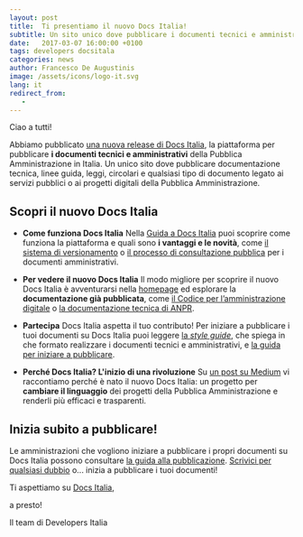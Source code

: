 ```yaml
---
layout: post
title:  Ti presentiamo il nuovo Docs Italia!
subtitle: Un sito unico dove pubblicare i documenti tecnici e amministrativi della Pubblica Amministrazione
date:   2017-03-07 16:00:00 +0100
tags: developers docsitala
categories: news
author: Francesco De Augustinis
image: /assets/icons/logo-it.svg
lang: it
redirect_from:
   - 
---
```


Ciao a tutti!

Abbiamo pubblicato [una nuova release di Docs Italia](https://docs.developers.italia.it/), la piattaforma per pubblicare **i documenti tecnici e amministrativi** della Pubblica Amministrazione in Italia. Un unico sito dove pubblicare documentazione tecnica, linee guida, leggi, circolari e qualsiasi tipo di documento legato ai servizi pubblici o ai progetti digitali della Pubblica Amministrazione.

## Scopri il nuovo Docs Italia

- **Come funziona Docs Italia**
  Nella [Guida a Docs Italia](http://guida-docs-italia.readthedocs.io/it/latest/) puoi scoprire come funziona la piattaforma e quali sono **i vantaggi e le novità**, come [il sistema di versionamento](http://guida-docs-italia.readthedocs.io/it/latest/index/appendice-1.html) o [il processo di consultazione pubblica](http://cad.readthedocs.io/it/v2017-12-13/_rst/capo1_sezione3_art18.html?highlight=consultazione%20pubblica) per i documenti amministrativi.

- **Per vedere il nuovo Docs Italia**
  Il modo migliore per scoprire il nuovo Docs Italia è avventurarsi nella [homepage](https://docs.developers.italia.it/) ed esplorare la **documentazione già pubblicata**, come [il Codice per l’amministrazione digitale](https://cad.readthedocs.io/it/v2017-12-13/) o [la documentazione tecnica di ANPR](https://anpr.readthedocs.io/en/latest/).

 - **Partecipa**
   Docs Italia aspetta il tuo contributo! Per iniziare a pubblicare i tuoi documenti su Docs Italia puoi leggere [la *style guide*](https://forum.italia.it/t/nuova-style-guide-per-documenti-tecnici-e-amministrativi/2608), che spiega in che formato realizzare i documenti tecnici e amministrativi, e [la guida per iniziare a pubblicare](http://guida-docs-italia.readthedocs.io/it/latest/).


 - **Perché Docs Italia? L'inizio di una rivoluzione**
   Su [un post su Medium](https://medium.com/team-per-la-trasformazione-digitale/docs-italia-open-government-collaborazione-pubblica-amministrazione-progetti-linguaggio-b89ff330e21b) vi raccontiamo perché è nato il nuovo Docs Italia: un progetto per **cambiare il linguaggio** dei progetti della Pubblica Amministrazione e renderli più efficaci e trasparenti.

## Inizia subito a pubblicare!

Le amministrazioni che vogliono iniziare a pubblicare i propri documenti su Docs Italia possono consultare [la guida alla pubblicazione](http://guida-docs-italia.readthedocs.io/it/latest/index/come-partecipare.html). [Scrivici per qualsiasi dubbio](mailto:contatti@docs.italia.it) o... inizia a pubblicare i tuoi documenti!

Ti aspettiamo su [Docs Italia](https://docs.developers.italia.it/),

a presto!

Il team di Developers Italia
